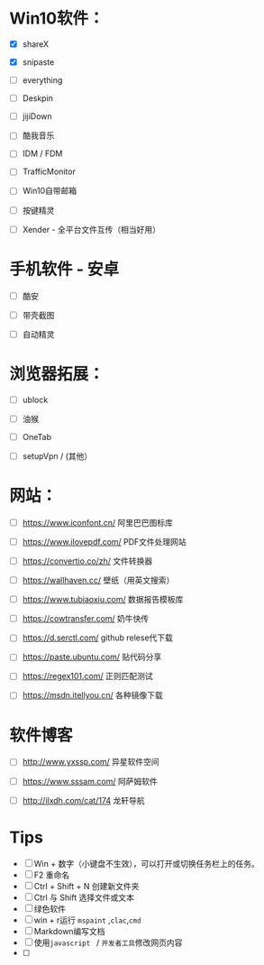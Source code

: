 # Win10软件：
- [x] shareX
- [x] snipaste
- [ ] everything
- [ ] Deskpin
- [ ] jijiDown
- [ ] 酷我音乐
- [ ] IDM / FDM
- [ ] TrafficMonitor
- [ ] Win10自带邮箱
- [ ] 按键精灵
- [ ] Xender  -  全平台文件互传（相当好用）



# 手机软件 - 安卓

* [ ] 酷安
* [ ] 带壳截图
* [ ] 自动精灵



# 浏览器拓展：

- [ ] ublock
- [ ] 油猴
- [ ] OneTab
- [ ] setupVpn / (其他）



# 网站：
- [ ] https://www.iconfont.cn/    阿里巴巴图标库
- [ ] https://www.ilovepdf.com/	PDF文件处理网站
- [ ] https://convertio.co/zh/	文件转换器
- [ ] https://wallhaven.cc/		壁纸（用英文搜索）
- [ ] https://www.tubiaoxiu.com/	数据报告模板库
- [ ] https://cowtransfer.com/	奶牛快传
- [ ] https://d.serctl.com/		github relese代下载
- [ ] https://paste.ubuntu.com/	贴代码分享
- [ ] https://regex101.com/		正则匹配测试
- [ ] https://msdn.itellyou.cn/    各种镜像下载



# 软件博客
- [ ] http://www.yxssp.com/		异星软件空间
- [ ] https://www.sssam.com/ 	阿萨姆软件
- [ ] http://ilxdh.com/cat/174  	龙轩导航



# Tips

- [ ] Win + 数字（小键盘不生效），可以打开或切换任务栏上的任务。
- [ ] F2 重命名
- [ ] Ctrl + Shift + N 创建新文件夹
- [ ] Ctrl 与 Shift 选择文件或文本
- [ ] 绿色软件
- [ ] win + r运行 `mspaint` ,`clac`,`cmd`  
- [ ] Markdown编写文档
- [ ] 使用`javascript ` / `开发者工具`修改网页内容
- [ ] 